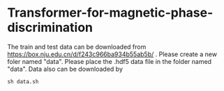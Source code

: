 # Transformer-for-magnetic-phase-discrimination
The train and test data can be downloaded from https://box.nju.edu.cn/d/f243c966ba934b55ab5b/ . Please create a new foler named "data". Please place the .hdf5 data file in the folder named "data".
Data also can be downloaded by
```
sh data.sh
```

